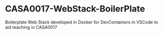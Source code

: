 # CASA0017-WebStack-BoilerPlate
Boilerplate Web Stack developed in Docker for DevContainers in VSCode to aid teaching in CASA0017
